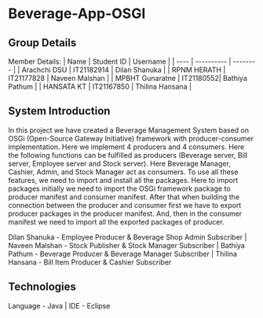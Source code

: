 # Beverage-App-OSGI

## Group Details
Member Details:
| Name | Student ID | Username |
| ---- | ---------- | -------- |
| Arachchi DSU | IT21182914 | Dilan Shanuka |
| RPNM HERATH | IT21177828 | Naveen Malshan |
| MPBHT Gunaratne | IT21180552| Bathiya Pathum |
| HANSATA KT | IT21167850 | Thilina Hansana | 

## System Introduction
In this project we have created a Beverage Management System based on OSGi (Open-Source Gateway Initiative) framework with producer-consumer implementation. Here we implement 4 producers and 4 consumers. Here the following functions can be fulfilled as producers (Beverage server, Bill server, Employee server and Stock server). Here Beverage Manager, Cashier, Admin, and Stock Manager act as consumers. To use all these features, we need to import and install all the packages. Here to import packages initially we need to import the OSGi framework package to producer manifest and consumer manifest. After that when building the connection between the producer and consumer first we have to export producer packages in the producer manifest. And, then in the consumer manifest we need to import all the exported packages of producer.

Dilan Shanuka - Employee Producer & Beverage Shop Admin Subscriber | Naveen Malshan - Stock Publisher & Stock Manager Subscriber | Bathiya Pathum - Beverage Producer & Beverage Manager Subscriber | Thilina Hansana - Bill Item Producer & Cashier Subscriber

## Technologies
Language - Java | IDE - Eclipse 
